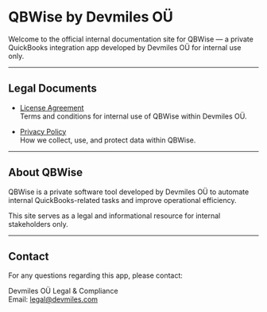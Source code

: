 # QBWise by Devmiles OÜ

Welcome to the official internal documentation site for QBWise — a private QuickBooks integration app developed by Devmiles OÜ for internal use only.

---

## Legal Documents

- [License Agreement](LICENSE.md)  
  Terms and conditions for internal use of QBWise within Devmiles OÜ.

- [Privacy Policy](PRIVACY.md)  
  How we collect, use, and protect data within QBWise.

---

## About QBWise

QBWise is a private software tool developed by Devmiles OÜ to automate internal QuickBooks-related tasks and improve operational efficiency.

This site serves as a legal and informational resource for internal stakeholders only.

---

## Contact

For any questions regarding this app, please contact:

Devmiles OÜ Legal & Compliance  
Email: legal@devmiles.com
